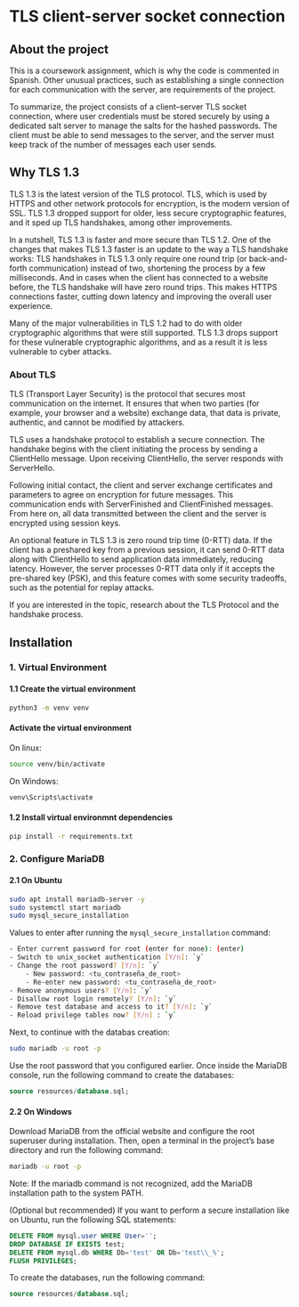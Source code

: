 # TLS client-server socket connection

## About the project

This is a coursework assignment, which is why the code is commented in Spanish. Other unusual practices, such as establishing a single connection for each communication with the server, are requirements of the project.

To summarize, the project consists of a client–server TLS socket connection, where user credentials must be stored securely by using a dedicated salt server to manage the salts for the hashed passwords. The client must be able to send messages to the server, and the server must keep track of the number of messages each user sends.

## Why TLS 1.3

TLS 1.3 is the latest version of the TLS protocol. TLS, which is used by HTTPS and other network protocols for encryption, is the modern version of SSL. TLS 1.3 dropped support for older, less secure cryptographic features, and it sped up TLS handshakes, among other improvements.

In a nutshell, TLS 1.3 is faster and more secure than TLS 1.2. One of the changes that makes TLS 1.3 faster is an update to the way a TLS handshake works: TLS handshakes in TLS 1.3 only require one round trip (or back-and-forth communication) instead of two, shortening the process by a few milliseconds. And in cases when the client has connected to a website before, the TLS handshake will have zero round trips. This makes HTTPS connections faster, cutting down latency and improving the overall user experience.

Many of the major vulnerabilities in TLS 1.2 had to do with older cryptographic algorithms that were still supported. TLS 1.3 drops support for these vulnerable cryptographic algorithms, and as a result it is less vulnerable to cyber attacks.

### About TLS

TLS (Transport Layer Security) is the protocol that secures most communication on the internet. It ensures that when two parties (for example, your browser and a website) exchange data, that data is private, authentic, and cannot be modified by attackers.

TLS uses a handshake protocol to establish a secure connection. The handshake begins with the client initiating the process by sending a ClientHello message. Upon receiving ClientHello, the server responds with ServerHello.

Following initial contact, the client and server exchange certificates and parameters to agree on encryption for future messages. This communication ends with ServerFinished and ClientFinished messages. From here on, all data transmitted between the client and the server is encrypted using session keys.

An optional feature in TLS 1.3 is zero round trip time (0-RTT) data. If the client has a preshared key from a previous session, it can send 0-RTT data along with ClientHello to send application data immediately, reducing latency. However, the server processes 0-RTT data only if it accepts the pre-shared key (PSK), and this feature comes with some security tradeoffs, such as the potential for replay attacks.

If you are interested in the topic, research about the TLS Protocol and the handshake process.

## Installation

### 1. Virtual Environment
#### 1.1 Create the virtual environment
```bash
python3 -m venv venv
```
#### Activate the virtual environment
On linux: 
```bash
source venv/bin/activate  
```
On Windows: 

```bash
venv\Scripts\activate
```

#### 1.2 Install virtual environmnt dependencies
```bash
pip install -r requirements.txt
```

### 2. Configure MariaDB
#### 2.1 On Ubuntu
```bash
sudo apt install mariadb-server -y
sudo systemctl start mariadb
sudo mysql_secure_installation
```
Values to enter after running the `mysql_secure_installation` command:
```bash
- Enter current password for root (enter for none): (enter)
- Switch to unix_socket authentication [Y/n]: `y`
- Change the root password? [Y/n]: `y`
    - New password: <tu_contraseña_de_root>
    - Re-enter new password: <tu_contraseña_de_root>
- Remove anonymous users? [Y/n]: `y`
- Disallow root login remotely? [Y/n]: `y` 
- Remove test database and access to it? [Y/n]: `y`
- Reload privilege tables now? [Y/n] : `y`
```
Next, to continue with the databas creation:
```bash
sudo mariadb -u root -p
```
Use the root password that you configured earlier. Once inside the MariaDB console, run the following command to create the databases:
```sql
source resources/database.sql;
```

#### 2.2 On Windows
Download MariaDB from the official website and configure the root superuser during installation. Then, open a terminal in the project’s base directory and run the following command:
```bash
mariadb -u root -p
```
Note: If the mariadb command is not recognized, add the MariaDB installation path to the system PATH.

(Optional but recommended) If you want to perform a secure installation like on Ubuntu, run the following SQL statements:
```sql
DELETE FROM mysql.user WHERE User='';
DROP DATABASE IF EXISTS test;
DELETE FROM mysql.db WHERE Db='test' OR Db='test\\_%';
FLUSH PRIVILEGES;
```	
To create the databases, run the following command:
```sql
source resources/database.sql;
```

